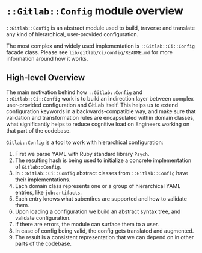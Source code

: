 # `::Gitlab::Config` module overview

`::Gitlab::Config` is an abstract module used to build, traverse and translate
any kind of hierarchical, user-provided configuration.

The most complex and widely used implementation is `::Gitlab::Ci::Config`
facade class. Please see `lib/gitlab/ci/config/README.md` for more information
around how it works.

## High-level Overview

The main motivation behind how `::Gitlab::Config` and `::Gitlab::Ci::Config`
work is to build an indirection layer between complex user-provided
configuration and GitLab itself. This helps us to extend configuration keywords
in a backwards-compatible way, and make sure that validation and transformation
rules are encapsulated within domain classes, what significantly helps to
reduce cognitive load on Engineers working on that part of the codebase.

`Gitlab::Config` is a tool to work with hierarchical configuration:

1. First we parse YAML with Ruby standard library `Psych`.
1. The resulting hash is being used to initialize a concrete implementation of `Gitlab::Config`.
1. In `::Gitlab::Ci::Config` abstract classes from `::Gitlab::Config` have their implementations.
1. Each domain class represents one or a group of hierarchical YAML entries, like `job:artifacts`.
1. Each entry knows what subentires are supported and how to validate them.
1. Upon loading a configuration we build an abstract syntax tree, and validate configuration.
1. If there are errors, the module can surface them to a user.
1. In case of config being valid, the config gets translated and augmented.
1. The result is a consistent representation that we can depend on in other parts of the codebase.

